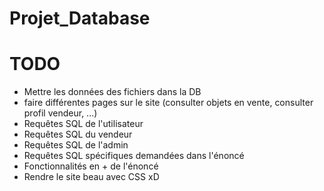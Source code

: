# Projet_Database

# TODO
- Mettre les données des fichiers dans la DB
- faire différentes pages sur le site (consulter objets en vente, consulter profil vendeur, ...)
- Requêtes SQL de l'utilisateur
- Requêtes SQL du vendeur
- Requêtes SQL de l'admin
- Requêtes SQL spécifiques demandées dans l'énoncé
- Fonctionnalités en + de l'énoncé
- Rendre le site beau avec CSS xD
